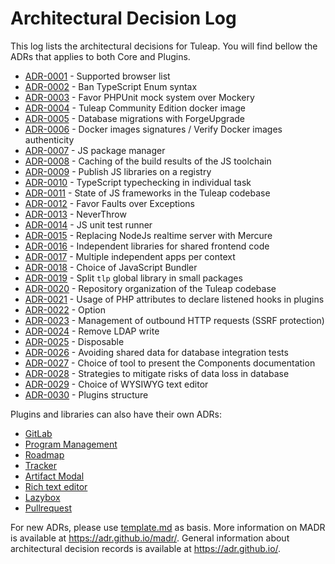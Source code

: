 # Architectural Decision Log

This log lists the architectural decisions for Tuleap. You will find bellow the ADRs that applies to both Core and Plugins.

<!-- adrlog -- Regenerate the content by using `pnpm dlx adr-log -e template.md -i` -->

* [ADR-0001](0001-supported-browser-versions.md) - Supported browser list
* [ADR-0002](0002-ban-typescript-enum.md) - Ban TypeScript Enum syntax
* [ADR-0003](0003-favor-phpunit-mock-over-mockery.md) - Favor PHPUnit mock system over Mockery
* [ADR-0004](0004-tuleap-community-edition-docker-image.md) - Tuleap Community Edition docker image
* [ADR-0005](0005-forgeupgrade.md) - Database migrations with ForgeUpgrade
* [ADR-0006](0006-sign-docker-images.md) - Docker images signatures / Verify Docker images authenticity
* [ADR-0007](0007-js-package-manager.md) - JS package manager
* [ADR-0008](0008-cache-js-toolchain-build-results.md) - Caching of the build results of the JS toolchain
* [ADR-0009](0009-publish-js-lib-registry.md) - Publish JS libraries on a registry
* [ADR-0010](0010-ts-typechecking-individual-task.md) - TypeScript typechecking in individual task
* [ADR-0011](0011-js-framework.md) - State of JS frameworks in the Tuleap codebase
* [ADR-0012](0012-faults-over-exceptions.md) - Favor Faults over Exceptions
* [ADR-0013](0013-neverthrow.md) - NeverThrow
* [ADR-0014](0014-js-unit-test-runner.md) - JS unit test runner
* [ADR-0015](0015-mercure-realtime.md) - Replacing NodeJs realtime server with Mercure
* [ADR-0016](0016-frontend-libraries.md) - Independent libraries for shared frontend code
* [ADR-0017](0017-multiple-apps-per-context.md) - Multiple independent apps per context
* [ADR-0018](0018-js-bundler.md) - Choice of JavaScript Bundler
* [ADR-0019](0019-split-tlp.md) - Split `tlp` global library in small packages
* [ADR-0020](0020-repository-organization-tuleap-codebase.md) - Repository organization of the Tuleap codebase
* [ADR-0021](0021-attributes-based-events.md) - Usage of PHP attributes to declare listened hooks in plugins
* [ADR-0022](0022-option.md) - Option
* [ADR-0023](0023-outbound-http-requests.md) - Management of outbound HTTP requests (SSRF protection)
* [ADR-0024](0024-remove-ldap-write.md) - Remove LDAP write
* [ADR-0025](0025-disposable.md) - Disposable
* [ADR-0026](0026-integration-tests-teardown.md) - Avoiding shared data for database integration tests
* [ADR-0027](0027-component-documentation.md) - Choice of tool to present the Components documentation
* [ADR-0028](0028-prevent-data-loss.md) - Strategies to mitigate risks of data loss in database
* [ADR-0029](0029-wysiwyg-text-editor.md) - Choice of WYSIWYG text editor
* [ADR-0030](0030-plugins-structure.md) - Plugins structure

<!-- adrlogstop -->

Plugins and libraries can also have their own ADRs:
* [GitLab](../plugins/gitlab/adr/glossary.md)
* [Program Management](../plugins/program_management/adr/index.md)
* [Roadmap](../plugins/roadmap/adr/index.md)
* [Tracker](../plugins/tracker/adr/index.md)
* [Artifact Modal](../plugins/tracker/scripts/lib/artifact-modal/adr/index.md)
* [Rich text editor](../plugins/tracker/scripts/lib/rich-text-editor/adr/index.md)
* [Lazybox](../lib/frontend/lazybox/adr/index.md)
* [Pullrequest](../plugins/pullrequest/adr/index.md)

For new ADRs, please use [template.md](template.md) as basis.
More information on MADR is available at <https://adr.github.io/madr/>.
General information about architectural decision records is available at <https://adr.github.io/>.
